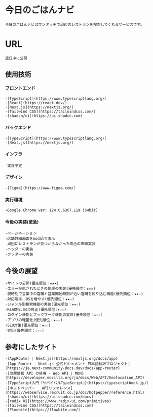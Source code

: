 #  今日のごはんナビ
    今日のごはんナビはワンタッチで周辺のレストランを検索してくれるサービスです。

# URL
    近日中に公開

## 使用技術

#### フロントエンド
    -[TypeScript](https://www.typescriptlang.org/)
    -[React](https://react.dev/)
    -[Next.js](https://nextjs.org/)
    -[Tailwind CSS](https://tailwindcss.com/)
    -[shadcn/ui](https://ui.shadcn.com)

#### バックエンド
    -[TypeScript](https://www.typescriptlang.org/)
    -[Next.js](https://nextjs.org/)

#### インフラ
    -実装予定

#### デザイン
    -[Figma](https://www.figma.com/)

#### 実行環境
    -Google Chrome ver: 124.0.6367.119 (64bit)

#### 今後の実装(至急)
    -ページネーション
    -店舗詳細画面をmodalで表示
    -周囲にレストランが見つからなかった場合の画面実装
    -ヘッダーの実装
    -フッターの実装

## 今後の展望
    -サイトの公開(優先順位：★★★)
    -エラーが返されたときの処理の実装(優先順位：★★★)
    -現時刻で営業中の店舗と営業開始時刻が近い店舗を絞り込む機能(優先順位：★★☆)
    -対応端末、OSを増やす(優先順位：★★☆)
    -ジャンル別検索機能の実装(優先順位：★★☆)
    -README.mdの修正(優先順位:★☆☆)
    -ログイン機能とブックマーク機能の実装(優先順位：★☆☆)
    -アプリの軽量化(優先順位：★☆☆)
    -SEO対策(優先順位：★☆☆)
    -宣伝(優先順位：☆☆☆)

## 参考にしたサイト
    -[AppRouter | Next.js](https://nextjs.org/docs/app)
    -[App Router _ Next.js 公式ドキュメント 日本語翻訳プロジェクト](https://ja.next-community-docs.dev/docs/app-router)
    -[位置情報 API の使用 - Web API | MDN](https://developer.mozilla.org/ja/docs/Web/API/Geolocation_API)
    -[TypeScript入門『サバイバルTypeScript』](https://typescriptbook.jp/)
    -[ホットペッパー _ APIリファレンス](https://webservice.recruit.co.jp/doc/hotpepper/reference.html)
    -[shadcn/ui](https://ui.shadcn.com/docs)
    -[radix Ui](https://www.radix-ui.com/primitives)
    -[Tailwind CSS](https://tailwindcss.com)
    -[Flowbite](https://flowbite.com/)
